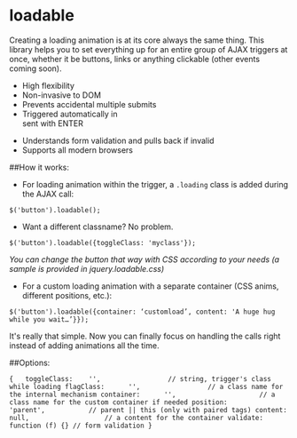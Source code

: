 # loadable

Creating a loading animation is at its core always the same thing. This library helps you to set everything up for an entire group of AJAX triggers at once, whether it be buttons, links or anything clickable (other events coming soon).

- High flexibility
- Non-invasive to DOM
- Prevents accidental multiple submits
- Triggered automatically in <form> sent with ENTER
- Understands form validation and pulls back if invalid
- Supports all modern browsers

##How it works:

- For loading animation within the trigger, a `.loading` class is added during the AJAX call:

`$('button').loadable();`

- Want a different classname? No problem.

`$('button').loadable({toggleClass: 'myclass'});`

*You can change the button that way with CSS according to your needs (a sample is provided in jquery.loadable.css)*

- For a custom loading animation with a separate container (CSS anims, different positions, etc.):

`$('button').loadable({container: ‘customload’, content: 'A huge hug while you wait…’}});`

It's really that simple. Now you can finally focus on handling the calls right instead of adding animations all the time.

##Options:

`{  
    toggleClass: 	'',			        // string, trigger's class while loading
    flagClass:		'',			        // a class name for the internal mechanism
		container:		'',					    // a class name for the custom container if needed
		position: 		'parent', 			// parent || this (only with paired tags)
		content: 			null, 					// a content for the container
		validate:			function (f) {} // form validation
}`
